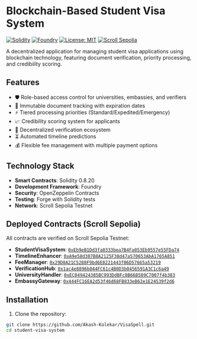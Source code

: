# Blockchain-Based Student Visa System

[![Solidity](https://img.shields.io/badge/Solidity-0.8.20-blue)](https://soliditylang.org)
[![Foundry](https://img.shields.io/badge/Foundry-0.2.0-orange)](https://getfoundry.sh)
[![License: MIT](https://img.shields.io/badge/License-MIT-yellow.svg)](https://opensource.org/licenses/MIT)
[![Scroll Sepolia](https://img.shields.io/badge/Network-Scroll_Sepolia-6f3ab6)](https://scroll.io)

A decentralized application for managing student visa applications using blockchain technology, featuring document verification, priority processing, and credibility scoring.

## Features

- 🛡️ Role-based access control for universities, embassies, and verifiers
- 📄 Immutable document tracking with expiration dates
- ⚡ Tiered processing priorities (Standard/Expedited/Emergency)
- 📈 Credibility scoring system for applicants
- 🔗 Decentralized verification ecosystem
- ⏳ Automated timeline predictions
- 💰 Flexible fee management with multiple payment options

## Technology Stack

- **Smart Contracts**: Solidity 0.8.20
- **Development Framework**: Foundry
- **Security**: OpenZeppelin Contracts
- **Testing**: Forge with Solidity tests
- **Network**: Scroll Sepolia Testnet

## Deployed Contracts (Scroll Sepolia)

All contracts are verified on Scroll Sepolia Testnet:

- **StudentVisaSystem**: [`0xEb9eB1Dd3fa0333bea7B4Fa053Eb9557e55FDa74`](https://sepolia.scrollscan.com/address/0xEb9eB1Dd3fa0333bea7B4Fa053Eb9557e55FDa74#code)
- **TimelineEnhancer**: [`0xA9e58d307B8A2125F38d47a570653AbA1765A851`](https://sepolia.scrollscan.com/address/0xA9e58d307B8A2125F38d47a570653AbA1765A851#code)
- **FeeManager**: [`0x29D8A21C5288F9bd6E8221443f06D57665a53219`](https://sepolia.scrollscan.com/address/0x29D8A21C5288F9bd6E8221443f06D57665a53219#code)
- **VerificationHub**: [`0x1ac4e8896b044FC61c4B0D3b0456591A3C1c6a49`](https://sepolia.scrollscan.com/address/0x1ac4e8896b044FC61c4B0D3b0456591A3C1c6a49#code)
- **UniversityHandler**: [`0xEC049424385BC993DdBFc0B66B589C7007f4b383`](https://sepolia.scrollscan.com/address/0xEC049424385BC993DdBFc0B66B589C7007f4b383#code)
- **EmbassyGateway**: [`0x444FC16EA2d53f46d68FB833eB62e1E24539f2d6`](https://sepolia.scrollscan.com/address/0x444FC16EA2d53f46d68FB833eB62e1E24539f2d6#code)

## Installation

1. Clone the repository:
```bash
git clone https://github.com/Akash-Kolekar/VisaSpell.git
cd student-visa-system
```





